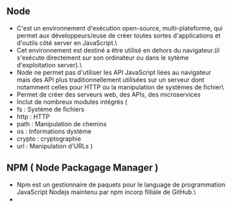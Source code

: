 
## Node

- C'est un environnement d'exécution open-source, multi-plateforme, qui permet aux développeurs/euse de créer toutes sortes d'applications et d'outils côté server en JavaScript.\
- Cet environnement est destiné a être utilisé en dehors du navigateur.(il s'exécute directement sur son ordinateur ou dans le sytème d'exploitation server).\
- Node ne permet pas d'utiliser les API JavaScript liées au navigateur mais des API plus traditionnellement utilisées sur un serveur dont notamment celles pour HTTP ou la manipulation de systèmes de fichier\
- Permet de créer des serveurs web, des APIs, des microservices
- Inclut de nombreux modules intégrés (
- fs : Système de fichiers
- http : HTTP
- path : Manipulation de chemins
- os : Informations dystème
- crypto : cryptographie
- url : Manipulation d'URLs )


## NPM ( Node Packagage Manager )

- Npm est un gestionnaire de paquets pour le language de programmation JavaScript Nodejs maintenu par npm incorp filliale de GitHub.\
- 